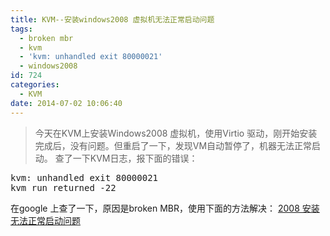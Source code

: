 ```yaml
---
title: KVM--安装windows2008 虚拟机无法正常启动问题
tags:
  - broken mbr
  - kvm
  - 'kvm: unhandled exit 80000021'
  - windows2008
id: 724
categories:
  - KVM
date: 2014-07-02 10:06:40
---
```


> 今天在KVM上安装Windows2008 虚拟机，使用Virtio 驱动，刚开始安装完成后，没有问题。但重启了一下，发现VM自动暂停了，机器无法正常启动。
查了一下KVM日志，报下面的错误：
<pre class="blush: php">kvm: unhandled exit 80000021
kvm_run returned -22</pre>
在google 上查了一下，原因是broken MBR，使用下面的方法解决：
[2008 安装无法正常启动问题](http://www.linux-kvm.org/page/Windows7Install "windows 2008 安装无法正常启动问题")